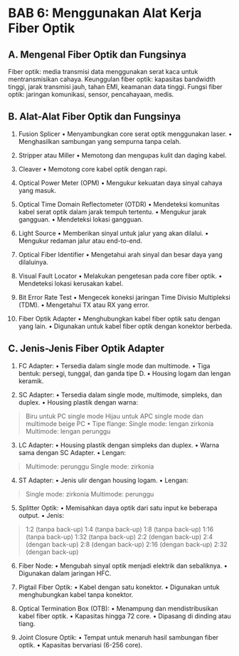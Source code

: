 # BAB 6: Menggunakan Alat Kerja Fiber Optik

## A. Mengenal Fiber Optik dan Fungsinya
Fiber optik: media transmisi data menggunakan serat kaca untuk mentransmisikan cahaya.
Keunggulan fiber optik: kapasitas bandwidth tinggi, jarak transmisi jauh, tahan EMI, keamanan data tinggi.
Fungsi fiber optik: jaringan komunikasi, sensor, pencahayaan, medis.

## B. Alat-Alat Fiber Optik dan Fungsinya
1. Fusion Splicer
• Menyambungkan core serat optik menggunakan laser.
• Menghasilkan sambungan yang sempurna tanpa celah.

2. Stripper atau Miller
• Memotong dan mengupas kulit dan daging kabel.

3. Cleaver
• Memotong core kabel optik dengan rapi.

4. Optical Power Meter (OPM)
• Mengukur kekuatan daya sinyal cahaya yang masuk.

5. Optical Time Domain Reflectometer (OTDR)
• Mendeteksi komunitas kabel serat optik dalam jarak tempuh tertentu.
• Mengukur jarak gangguan.
• Mendeteksi lokasi gangguan.

6. Light Source
• Memberikan sinyal untuk jalur yang akan dilalui.
• Mengukur redaman jalur atau end-to-end.

7. Optical Fiber Identifier
• Mengetahui arah sinyal dan besar daya yang dilaluinya.

8. Visual Fault Locator
• Melakukan pengetesan pada core fiber optik.
• Mendeteksi lokasi kerusakan kabel.

9. Bit Error Rate Test
• Mengecek koneksi jaringan Time Divisio Multipleksi (TDM).
• Mengetahui TX atau RX yang error.

10. Fiber Optik Adapter
• Menghubungkan kabel fiber optik satu dengan yang lain.
• Digunakan untuk kabel fiber optik dengan konektor berbeda.

## C. Jenis-Jenis Fiber Optik Adapter

1. FC Adapter:
• Tersedia dalam single mode dan multimode.
• Tiga bentuk: persegi, tunggal, dan ganda tipe D.
• Housing logam dan lengan keramik.

2. SC Adapter:
• Tersedia dalam single mode, multimode, simpleks, dan duplex.
• Housing plastik dengan warna:
 >Biru untuk PC single mode
 >Hijau untuk APC single mode dan multimode beige PC
• Tipe flange:
 >Single mode: lengan zirkonia
 >Multimode: lengan perunggu 

3. LC Adapter:
• Housing plastik dengan simpleks dan duplex.
• Warna sama dengan SC Adapter.
• Lengan:
 >Multimode: perunggu
 >Single mode: zirkonia 

4. ST Adapter:
• Jenis ulir dengan housing logam.
• Lengan: 
 >Single mode: zirkonia
 >Multimode: perunggu 

5. Splitter Optik:
• Memisahkan daya optik dari satu input ke beberapa output.
• Jenis: 
 >1:2 (tanpa back-up)
 >1:4 (tanpa back-up)
 >1:8 (tanpa back-up)
 >1:16 (tanpa back-up)
 >1:32 (tanpa back-up)
 >2:2 (dengan back-up)
 >2:4 (dengan back-up)
 >2:8 (dengan back-up)
 >2:16 (dengan back-up)
 >2:32 (dengan back-up) 

6. Fiber Node:
• Mengubah sinyal optik menjadi elektrik dan sebaliknya.
• Digunakan dalam jaringan HFC.

7. Pigtail Fiber Optik:
• Kabel dengan satu konektor.
• Digunakan untuk menghubungkan kabel tanpa konektor.

8. Optical Termination Box (OTB):
• Menampung dan mendistribusikan kabel fiber optik.
• Kapasitas hingga 72 core.
• Dipasang di dinding atau tiang.

9. Joint Closure Optik:
• Tempat untuk menaruh hasil sambungan fiber optik.
• Kapasitas bervariasi (6-256 core).

